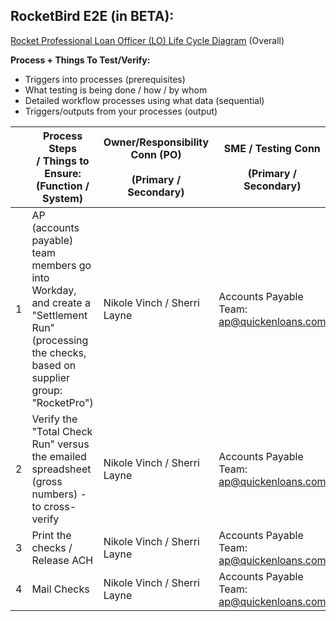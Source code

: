 
## **RocketBird E2E (in BETA):**

[Rocket Professional Loan Officer (LO) Life Cycle Diagram](https://editor.signavio.com/p/hub-preview#model/ff04d56e3b8644cd880073bf5a6af3ab;diagram) (Overall)



**Process + Things To Test/Verify:**

- Triggers into processes (prerequisites)
- What testing is being done / how / by whom
- Detailed workflow processes using what data (sequential)
- Triggers/outputs from your processes (output)





| <br> | Process Steps / Things to Ensure:<br>(Function / System)<br> | Owner/Responsibility Conn (PO)<br><br>(Primary / Secondary)<br> | SME / Testing Conn<br><br>(Primary / Secondary)<br> | Input and Output Triggers / Notifications<br> | Estimated Duration<br> | Status<br><br>(Complete / Not Started)<br> | Notes / Issues<br> |
| --- | --- | --- | --- | --- | --- | --- | --- |
| 1 | AP (accounts payable) team members go into Workday, and create a "Settlement Run" (processing the checks, based on supplier group: "RocketPro") | Nikole Vinch / Sherri Layne | Accounts Payable Team: [ap@quickenloans.com](mailto:ap@quickenloans.com)  | Weekly Report from AMP (email / reminder trigger) - Notifies A&F that data is ready for payroll processing (Friday 4a) | 5mins | **INCOMPLETE** | <br> |
| 2 | Verify the "Total Check Run" versus the emailed spreadsheet (gross numbers) - to cross-verify | Nikole Vinch / Sherri Layne | Accounts Payable Team: [ap@quickenloans.com](mailto:ap@quickenloans.com)  | <br> | 2mins | **INCOMPLETE** | <br> |
| 3 | Print the checks / Release ACH | Nikole Vinch / Sherri Layne | Accounts Payable Team: [ap@quickenloans.com](mailto:ap@quickenloans.com)  | <br> | 60mins | **INCOMPLETE** | <br> |
| 4 | Mail Checks | Nikole Vinch / Sherri Layne | Accounts Payable Team: [ap@quickenloans.com](mailto:ap@quickenloans.com)  | <br> | 15mins | **INCOMPLETE** | <br> |







